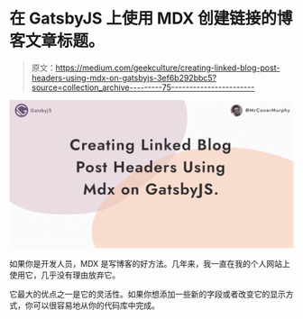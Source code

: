 # 在 GatsbyJS 上使用 MDX 创建链接的博客文章标题。

> 原文：<https://medium.com/geekculture/creating-linked-blog-post-headers-using-mdx-on-gatsbyjs-3ef6b292bbc5?source=collection_archive---------75----------------------->

![](img/1a8916d120c0134889cf41fffeeecd67.png)

如果你是开发人员，MDX 是写博客的好方法。几年来，我一直在我的个人网站上使用它，几乎没有理由放弃它。

它最大的优点之一是它的灵活性。如果你想添加一些新的字段或者改变它的显示方式，你可以很容易地从你的代码库中完成。